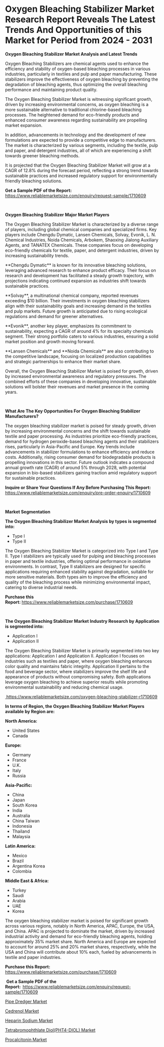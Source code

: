 <p><h1>Oxygen Bleaching Stabilizer Market Research Report Reveals The Latest Trends And Opportunities of this Market for Period from 2024 - 2031</h1></p><p><strong>Oxygen Bleaching Stabilizer Market Analysis and Latest Trends</strong></p>
<p><p>Oxygen Bleaching Stabilizers are chemical agents used to enhance the efficiency and stability of oxygen-based bleaching processes in various industries, particularly in textiles and pulp and paper manufacturing. These stabilizers improve the effectiveness of oxygen bleaching by preventing the degradation of bleaching agents, thus optimizing the overall bleaching performance and maintaining product quality.</p><p>The Oxygen Bleaching Stabilizer Market is witnessing significant growth, driven by increasing environmental concerns, as oxygen bleaching is a more sustainable alternative to traditional chlorine-based bleaching processes. The heightened demand for eco-friendly products and enhanced consumer awareness regarding sustainability are propelling market expansion. </p><p>In addition, advancements in technology and the development of new formulations are expected to provide a competitive edge to manufacturers. The market is characterized by various segments, including the textile, pulp and paper, and detergent industries, all of which are experiencing a shift towards greener bleaching methods. </p><p>It is projected that the Oxygen Bleaching Stabilizer Market will grow at a CAGR of 12.8% during the forecast period, reflecting a strong trend towards sustainable practices and increased regulatory support for environmentally friendly bleaching solutions.</p></p>
<p><strong>Get a Sample PDF of the Report:&nbsp;</strong> <a href="https://www.reliablemarketsize.com/enquiry/request-sample/1710609?utm_campaign=1105&utm_medium=2&utm_source=Github&utm_content=ia&utm_term=22102024&utm_id=oxygen-bleaching-stabilizer">https://www.reliablemarketsize.com/enquiry/request-sample/1710609</a></p>
<p>&nbsp;</p>
<p><strong>Oxygen Bleaching Stabilizer Major Market Players</strong></p>
<p><p>The Oxygen Bleaching Stabilizer Market is characterized by a diverse range of players, including global chemical companies and specialized firms. Key players include Chengdu Dymatic, Lansen Chemicals, Solvay, Evonik, L. N. Chemical Industries, Noida Chemicals, Arbokem, Shaoxing Jialong Auxiliary Agents, and TANATEX Chemicals. These companies focus on developing eco-friendly chemicals for textile, paper, and detergent industries, driven by increasing sustainability trends.</p><p>**Chengdu Dymatic** is known for its innovative bleaching solutions, leveraging advanced research to enhance product efficacy. Their focus on research and development has facilitated a steady growth trajectory, with projections indicating continued expansion as industries shift towards sustainable practices. </p><p>**Solvay**, a multinational chemical company, reported revenues exceeding $10 billion. Their investments in oxygen bleaching stabilizers align with their sustainability goals and increasing demand in the textiles and pulp markets. Future growth is anticipated due to rising ecological regulations and demand for greener alternatives.</p><p>**Evonik**, another key player, emphasizes its commitment to sustainability, expecting a CAGR of around 4% for its specialty chemicals segment. Their strong portfolio caters to various industries, ensuring a solid market position and growth moving forward. </p><p>**Lansen Chemicals** and **Noida Chemicals** are also contributing to the competitive landscape, focusing on localized production capabilities and strategic partnerships to enhance their market share. </p><p>Overall, the Oxygen Bleaching Stabilizer Market is poised for growth, driven by increased environmental awareness and regulatory pressures. The combined efforts of these companies in developing innovative, sustainable solutions will bolster their revenues and market presence in the coming years.</p></p>
<p>&nbsp;</p>
<p><strong>What Are The Key Opportunities For Oxygen Bleaching Stabilizer Manufacturers?</strong></p>
<p><p>The oxygen bleaching stabilizer market is poised for steady growth, driven by increasing environmental concerns and the shift towards sustainable textile and paper processing. As industries prioritize eco-friendly practices, demand for hydrogen peroxide-based bleaching agents and their stabilizers rises, particularly in Asia-Pacific and Europe. Key trends include advancements in stabilizer formulations to enhance efficiency and reduce costs. Additionally, rising consumer demand for biodegradable products is propelling innovations in this sector. Future outlook indicates a compound annual growth rate (CAGR) of around 5% through 2028, with potential expansion in bio-based stabilizers gaining traction amid regulatory support for sustainable practices.</p></p>
<p><strong>Inquire or Share Your Questions If Any Before Purchasing This Report:</strong> <a href="https://www.reliablemarketsize.com/enquiry/pre-order-enquiry/1710609?utm_campaign=1105&utm_medium=2&utm_source=Github&utm_content=ia&utm_term=22102024&utm_id=oxygen-bleaching-stabilizer">https://www.reliablemarketsize.com/enquiry/pre-order-enquiry/1710609</a></p>
<p>&nbsp;</p>
<p><strong>Market Segmentation</strong></p>
<p><strong>The Oxygen Bleaching Stabilizer Market Analysis by types is segmented into:</strong></p>
<p><ul><li>Type I</li><li>Type II</li></ul></p>
<p><p>The Oxygen Bleaching Stabilizer Market is categorized into Type I and Type II. Type I stabilizers are typically used for pulping and bleaching processes in paper and textile industries, offering optimal performance in oxidative environments. In contrast, Type II stabilizers are designed for specific applications requiring enhanced stability against degradation, suitable for more sensitive materials. Both types aim to improve the efficiency and quality of the bleaching process while minimizing environmental impact, catering to diverse industrial needs.</p></p>
<p><strong>Purchase this Report:&nbsp;</strong><a href="https://www.reliablemarketsize.com/purchase/1710609?utm_campaign=1105&utm_medium=2&utm_source=Github&utm_content=ia&utm_term=22102024&utm_id=oxygen-bleaching-stabilizer">https://www.reliablemarketsize.com/purchase/1710609</a></p>
<p>&nbsp;</p>
<p><strong>The Oxygen Bleaching Stabilizer Market Industry Research by Application is segmented into:</strong></p>
<p><ul><li>Application I</li><li>Application II</li></ul></p>
<p><p>The Oxygen Bleaching Stabilizer Market is primarily segmented into two key applications: Application I and Application II. Application I focuses on industries such as textiles and paper, where oxygen bleaching enhances color quality and maintains fabric integrity. Application II pertains to the food and beverage sector, where stabilizers improve the shelf life and appearance of products without compromising safety. Both applications leverage oxygen bleaching to achieve superior results while promoting environmental sustainability and reducing chemical usage.</p></p>
<p><a href="https://www.reliablemarketsize.com/oxygen-bleaching-stabilizer-r1710609?utm_campaign=1105&utm_medium=2&utm_source=Github&utm_content=ia&utm_term=22102024&utm_id=oxygen-bleaching-stabilizer">&nbsp;https://www.reliablemarketsize.com/oxygen-bleaching-stabilizer-r1710609</a></p>
<p><strong>In terms of Region, the Oxygen Bleaching Stabilizer Market Players available by Region are:</strong></p>
<p>
    <p> <strong> North America: </strong>
        <ul>
            <li>United States</li>
            <li>Canada</li>
        </ul>
        </p> 
    <p> <strong> Europe: </strong>
        <ul>
            <li>Germany</li>
            <li>France</li>
            <li>U.K.</li>
            <li>Italy</li>
            <li>Russia</li>
        </ul>
        </p> 
    <p> <strong> Asia-Pacific: </strong>
        <ul>
            <li>China</li>
            <li>Japan</li>
            <li>South Korea</li>
            <li>India</li>
            <li>Australia</li>
            <li>China Taiwan</li>
            <li>Indonesia</li>
            <li>Thailand</li>
            <li>Malaysia</li>
        </ul>
        </p> 
    <p> <strong> Latin America: </strong>
        <ul>
            <li>Mexico</li>
            <li>Brazil</li>
            <li>Argentina Korea</li>
            <li>Colombia</li>
        </ul>
        </p> 
    <p> <strong> Middle East & Africa: </strong>
        <ul>
            <li>Turkey</li>
            <li>Saudi</li>
            <li>Arabia</li>
            <li>UAE</li>
            <li>Korea</li>
        </ul>
    </p>
    </p>
<p><p>The oxygen bleaching stabilizer market is poised for significant growth across various regions, notably in North America, APAC, Europe, the USA, and China. APAC is projected to dominate the market, driven by increased industrial activity and demand for eco-friendly bleaching agents, holding approximately 35% market share. North America and Europe are expected to account for around 25% and 20% market shares, respectively, while the USA and China will contribute about 10% each, fueled by advancements in textile and paper industries.</p></p>
<p><strong>Purchase this Report: </strong><a href="https://www.reliablemarketsize.com/purchase/1710609?utm_campaign=1105&utm_medium=2&utm_source=Github&utm_content=ia&utm_term=22102024&utm_id=oxygen-bleaching-stabilizer">https://www.reliablemarketsize.com/purchase/1710609</a></p>
<p>&nbsp;<strong>Get a Sample PDF of the Report:&nbsp;&nbsp;</strong><a href="https://www.reliablemarketsize.com/enquiry/request-sample/1710609?utm_campaign=1105&utm_medium=2&utm_source=Github&utm_content=ia&utm_term=22102024&utm_id=oxygen-bleaching-stabilizer">https://www.reliablemarketsize.com/enquiry/request-sample/1710609</a></p>
<p><strong></strong></p>
<p><p><a href="https://issuu.com/reportprime-2/docs/pipe-dredger-market-size-2030.pptx_c413d0a52c6f47?utm_campaign=1105&utm_medium=2&utm_source=Github&utm_content=ia&utm_term=22102024&utm_id=oxygen-bleaching-stabilizer">Pipe Dredger Market</a></p><p><a href="https://github.com/caetlinivcar/Market-Research-Report-List-1/blob/main/cedrenol-market.md?utm_campaign=1105&utm_medium=2&utm_source=Github&utm_content=ia&utm_term=22102024&utm_id=oxygen-bleaching-stabilizer">Cedrenol Market</a></p><p><a href="https://www.linkedin.com/pulse/heparin-sodium-market-velocity-115-cagr-trajectory-2024-2031-mlyye?utm_campaign=1105&utm_medium=2&utm_source=Github&utm_content=ia&utm_term=22102024&utm_id=oxygen-bleaching-stabilizer">Heparin Sodium Market</a></p><p><a href="https://github.com/judesaxav/Market-Research-Report-List-1/blob/main/tetrabromophthlate-diolpht4-diol-market.md?utm_campaign=1105&utm_medium=2&utm_source=Github&utm_content=ia&utm_term=22102024&utm_id=oxygen-bleaching-stabilizer">Tetrabromophthlate Diol(PHT4-DIOL) Market</a></p><p><a href="https://www.linkedin.com/pulse/global-procalcitonin-nexus-sector-confluences-regional-gebqe?utm_campaign=1105&utm_medium=2&utm_source=Github&utm_content=ia&utm_term=22102024&utm_id=oxygen-bleaching-stabilizer">Procalcitonin Market</a></p></p>